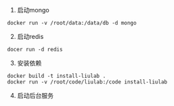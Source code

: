 1. 启动mongo
```
docker run -v /root/data:/data/db -d mongo
```

2. 启动redis
```
docer run -d redis
```

3. 安装依赖
```
docker build -t install-liulab .
docker run -v /root/code/liulab:/code install-liulab
```

4. 启动后台服务
```

```